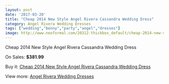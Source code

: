 ```yaml
---
layout: post
date: '2017-03-20'
title: "Cheap 2014 New Style Angel Rivera Cassandra Wedding Dress"
category: Angel Rivera Wedding Dresses
tags: ["wedding","bonny","party","angel","dresses"]
image: http://www.neoformal.com/20312-thickbox_default/cheap-2014-new-style-angel-rivera-cassandra-wedding-dress.jpg
---
```

Cheap 2014 New Style Angel Rivera Cassandra Wedding Dress

On Sales: **$381.99**
<a href="https://www.neoformal.com/en/angel-rivera-wedding-dresses-2014/6464-cheap-2014-new-style-angel-rivera-cassandra-wedding-dress.html"><amp-img layout="responsive" width="600" height="600" src="//www.neoformal.com/20312-thickbox_default/cheap-2014-new-style-angel-rivera-cassandra-wedding-dress.jpg" alt="Cheap 2014 New Style Angel Rivera Cassandra Wedding Dress 0" /></a>
<a href="https://www.neoformal.com/en/angel-rivera-wedding-dresses-2014/6464-cheap-2014-new-style-angel-rivera-cassandra-wedding-dress.html"><amp-img layout="responsive" width="600" height="600" src="//www.neoformal.com/20313-thickbox_default/cheap-2014-new-style-angel-rivera-cassandra-wedding-dress.jpg" alt="Cheap 2014 New Style Angel Rivera Cassandra Wedding Dress 1" /></a>
<a href="https://www.neoformal.com/en/angel-rivera-wedding-dresses-2014/6464-cheap-2014-new-style-angel-rivera-cassandra-wedding-dress.html"><amp-img layout="responsive" width="600" height="600" src="//www.neoformal.com/20314-thickbox_default/cheap-2014-new-style-angel-rivera-cassandra-wedding-dress.jpg" alt="Cheap 2014 New Style Angel Rivera Cassandra Wedding Dress 2" /></a>

Buy it: [Cheap 2014 New Style Angel Rivera Cassandra Wedding Dress](https://www.neoformal.com/en/angel-rivera-wedding-dresses-2014/6464-cheap-2014-new-style-angel-rivera-cassandra-wedding-dress.html "Cheap 2014 New Style Angel Rivera Cassandra Wedding Dress")

View more: [Angel Rivera Wedding Dresses](https://www.neoformal.com/en/84-angel-rivera-wedding-dresses-2014 "Angel Rivera Wedding Dresses")
